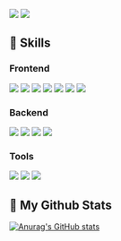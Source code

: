 <a href="https://donggoolosori.github.io/" target="_blank"><img src="https://img.shields.io/badge/Blog-0984e3?style=flat-square&logo=Github&logoColor=white"/></a> <a href="mailto:kdj65511@gmail.com"><img src="https://img.shields.io/badge/kdj65511@gmail.com-81ecec?style=flat-square&logo=Gmail&logoColor=black"/></a>

## 🚀 Skills
### Frontend
<img src="https://img.shields.io/badge/HTML-E34F26?style=flat-square&logo=HTML5&logoColor=white"/> <img src="https://img.shields.io/badge/CSS-1572B6?style=flat-square&logo=css3&logoColor=white"/> <img src="https://img.shields.io/badge/JavaScript-F7DF1E?style=flat-square&logo=Javascript&logoColor=black"/> <img src="https://img.shields.io/badge/TypeScript-3178C6?style=flat-square&logo=typescript&logoColor=white"/> <img src="https://img.shields.io/badge/React-61DAFB?style=flat-square&logo=react&logoColor=black"/> <img src="https://img.shields.io/badge/Webpack-8DD6F9?style=flat-square&logo=webpack&logoColor=black"/> <img src="https://img.shields.io/badge/Sass-CC6699?style=flat-square&logo=sass&logoColor=white"/>

### Backend
<img src="https://img.shields.io/badge/NodeJs-339933?style=flat-square&logo=node.js&logoColor=white"/> <img src="https://img.shields.io/badge/Express-000000?style=flat-square&logo=express&logoColor=white"/> <img src="https://img.shields.io/badge/MySQL-4479A1?style=flat-square&logo=mysql&logoColor=white"/> <img src="https://img.shields.io/badge/MongoDB-47A248?style=flat-square&logo=mongodb&logoColor=white"/>

### Tools
<img src="https://img.shields.io/badge/Git-F05032?style=flat-square&logo=git&logoColor=white"/> <img src="https://img.shields.io/badge/Github-181717?style=flat-square&logo=github&logoColor=white"/> <img src="https://img.shields.io/badge/Vscode-007ACC?style=flat-square&logo=visual studio code&logoColor=white"/>

## 🌱 My Github Stats
[![Anurag's GitHub stats](https://github-readme-stats.vercel.app/api?username=donggoolosori&show_icons=true&theme=tokyonight)](https://github.com/anuraghazra/github-readme-stats)
<!-- [![Top Langs](https://github-readme-stats.vercel.app/api/top-langs/?username=donggoolosori&layout=compact)](https://github.com/anuraghazra/github-readme-stats)
 -->
<!-- [![Hits](https://hits.seeyoufarm.com/api/count/incr/badge.svg?url=https%3A%2F%2Fgithub.com%2FDonggoolosori&count_bg=%2379C83D&title_bg=%23555555&icon=&icon_color=%23E7E7E7&title=hits&edge_flat=false)](https://hits.seeyoufarm.com)   -->

<!--
**donggoolosori/donggoolosori** is a ✨ _special_ ✨ repository because its `README.md` (this file) appears on your GitHub profile.

Here are some ideas to get you started:

- 🔭 I’m currently working on ...
- 🌱 I’m currently learning ...
- 👯 I’m looking to collaborate on ...
- 🤔 I’m looking for help with ...
- 💬 Ask me about ...
- 📫 How to reach me: ...
- 😄 Pronouns: ...
- ⚡ Fun fact: ...
-->

<!-- [![Solved.ac 프로필](http://mazassumnida.wtf/api/v2/generate_badge?boj=kdj6551)](https://solved.ac/kdj6551) -->
